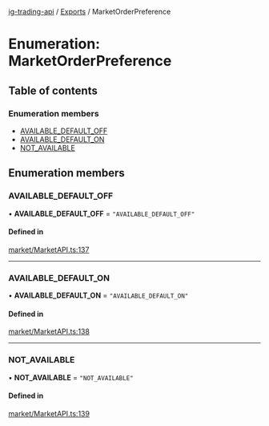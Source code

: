 [ig-trading-api](../README.md) / [Exports](../modules.md) / MarketOrderPreference

# Enumeration: MarketOrderPreference

## Table of contents

### Enumeration members

- [AVAILABLE_DEFAULT_OFF](MarketOrderPreference.md#available_default_off)
- [AVAILABLE_DEFAULT_ON](MarketOrderPreference.md#available_default_on)
- [NOT_AVAILABLE](MarketOrderPreference.md#not_available)

## Enumeration members

### AVAILABLE_DEFAULT_OFF

• **AVAILABLE_DEFAULT_OFF** = `"AVAILABLE_DEFAULT_OFF"`

#### Defined in

[market/MarketAPI.ts:137](https://github.com/bennycode/ig-trading-api/blob/c7d6810/src/market/MarketAPI.ts#L137)

---

### AVAILABLE_DEFAULT_ON

• **AVAILABLE_DEFAULT_ON** = `"AVAILABLE_DEFAULT_ON"`

#### Defined in

[market/MarketAPI.ts:138](https://github.com/bennycode/ig-trading-api/blob/c7d6810/src/market/MarketAPI.ts#L138)

---

### NOT_AVAILABLE

• **NOT_AVAILABLE** = `"NOT_AVAILABLE"`

#### Defined in

[market/MarketAPI.ts:139](https://github.com/bennycode/ig-trading-api/blob/c7d6810/src/market/MarketAPI.ts#L139)
